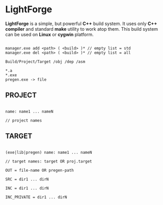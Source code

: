 # LightForge

**LightForge** is a simple, but powerful **C++** build system.
It uses only **C++ compiler** and standard **make** utility to work atop them.
This build system can be used on **Linux** or **cygwin** platform.

```

manager.exe add <path> ( <build> )* // empty list = std
manager.exe del <path> ( <build> )* // empty list = all

Build/Project/Target /obj /dep /asm

*.a
*.exe
pregen.exe -> file

```

## PROJECT

```

name: name1 ... nameN

// project names

```

## TARGET

```

(exe|lib|pregen) name: name1 ... nameN

// target names: target OR proj.target

OUT = file-name OR pregen-path

SRC = dir1 ... dirN

INC = dir1 ... dirN

INC_PRIVATE = dir1 ... dirN

```
